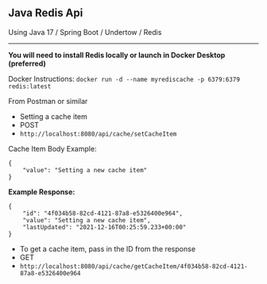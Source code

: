 ## Java Redis Api 
Using Java 17 / Spring Boot / Undertow / Redis

---

**You will need to install Redis locally or launch in Docker Desktop (preferred)**

Docker Instructions: `docker run -d --name myrediscache -p 6379:6379 redis:latest`

From Postman or similar

- Setting a cache item
- POST 
- `http://localhost:8080/api/cache/setCacheItem`

Cache Item Body Example:
```
{
    "value": "Setting a new cache item"
}
```
**Example Response:**
```
{
    "id": "4f034b58-82cd-4121-87a8-e5326400e964",
    "value": "Setting a new cache item",
    "lastUpdated": "2021-12-16T00:25:59.233+00:00"
}
```

- To get a cache item, pass in the ID from the response
- GET
- `http://localhost:8080/api/cache/getCacheItem/4f034b58-82cd-4121-87a8-e5326400e964`

